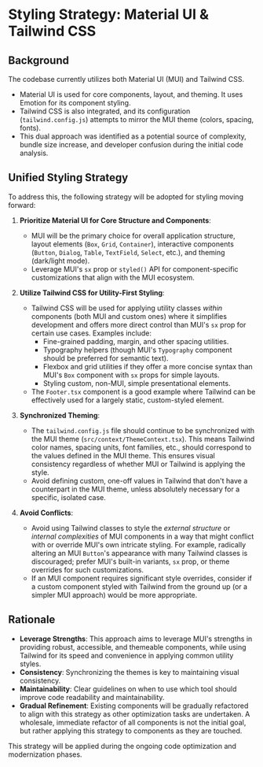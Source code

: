# Styling Strategy: Material UI & Tailwind CSS

## Background

The codebase currently utilizes both Material UI (MUI) and Tailwind CSS.

- Material UI is used for core components, layout, and theming. It uses Emotion for its component styling.
- Tailwind CSS is also integrated, and its configuration (`tailwind.config.js`) attempts to mirror the MUI theme (colors, spacing, fonts).
- This dual approach was identified as a potential source of complexity, bundle size increase, and developer confusion during the initial code analysis.

## Unified Styling Strategy

To address this, the following strategy will be adopted for styling moving forward:

1.  **Prioritize Material UI for Core Structure and Components**:

    - MUI will be the primary choice for overall application structure, layout elements (`Box`, `Grid`, `Container`), interactive components (`Button`, `Dialog`, `Table`, `TextField`, `Select`, etc.), and theming (dark/light mode).
    - Leverage MUI's `sx` prop or `styled()` API for component-specific customizations that align with the MUI ecosystem.

2.  **Utilize Tailwind CSS for Utility-First Styling**:

    - Tailwind CSS will be used for applying utility classes _within_ components (both MUI and custom ones) where it simplifies development and offers more direct control than MUI's `sx` prop for certain use cases. Examples include:
      - Fine-grained padding, margin, and other spacing utilities.
      - Typography helpers (though MUI's `Typography` component should be preferred for semantic text).
      - Flexbox and grid utilities if they offer a more concise syntax than MUI's `Box` component with `sx` props for simple layouts.
      - Styling custom, non-MUI, simple presentational elements.
    - The `Footer.tsx` component is a good example where Tailwind can be effectively used for a largely static, custom-styled element.

3.  **Synchronized Theming**:

    - The `tailwind.config.js` file should continue to be synchronized with the MUI theme (`src/context/ThemeContext.tsx`). This means Tailwind color names, spacing units, font families, etc., should correspond to the values defined in the MUI theme. This ensures visual consistency regardless of whether MUI or Tailwind is applying the style.
    - Avoid defining custom, one-off values in Tailwind that don't have a counterpart in the MUI theme, unless absolutely necessary for a specific, isolated case.

4.  **Avoid Conflicts**:
    - Avoid using Tailwind classes to style the _external structure_ or _internal complexities_ of MUI components in a way that might conflict with or override MUI's own intricate styling. For example, radically altering an MUI `Button`'s appearance with many Tailwind classes is discouraged; prefer MUI's built-in variants, `sx` prop, or theme overrides for such customizations.
    - If an MUI component requires significant style overrides, consider if a custom component styled with Tailwind from the ground up (or a simpler MUI approach) would be more appropriate.

## Rationale

- **Leverage Strengths**: This approach aims to leverage MUI's strengths in providing robust, accessible, and themeable components, while using Tailwind for its speed and convenience in applying common utility styles.
- **Consistency**: Synchronizing the themes is key to maintaining visual consistency.
- **Maintainability**: Clear guidelines on when to use which tool should improve code readability and maintainability.
- **Gradual Refinement**: Existing components will be gradually refactored to align with this strategy as other optimization tasks are undertaken. A wholesale, immediate refactor of all components is not the initial goal, but rather applying this strategy to components as they are touched.

This strategy will be applied during the ongoing code optimization and modernization phases.

```

```
